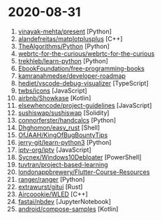 # 2020-08-31

1. [vinayak-mehta/present](https://github.com/vinayak-mehta/present "A terminal-based presentation tool with colors and effects.") [Python]
2. [alandefreitas/matplotplusplus](https://github.com/alandefreitas/matplotplusplus "Matplot++: A C++ Graphics Library for Data Visualization 📊🗾") [C++]
3. [TheAlgorithms/Python](https://github.com/TheAlgorithms/Python "All Algorithms implemented in Python") [Python]
4. [webrtc-for-the-curious/webrtc-for-the-curious](https://github.com/webrtc-for-the-curious/webrtc-for-the-curious "WebRTC for the Curious: Go beyond the APIs") 
5. [trekhleb/learn-python](https://github.com/trekhleb/learn-python "📚 Playground and cheatsheet for learning Python. Collection of Python scripts that are split by topics and contain code examples with explanations.") [Python]
6. [EbookFoundation/free-programming-books](https://github.com/EbookFoundation/free-programming-books "📚 Freely available programming books") 
7. [kamranahmedse/developer-roadmap](https://github.com/kamranahmedse/developer-roadmap "Roadmap to becoming a web developer in 2020") 
8. [hediet/vscode-debug-visualizer](https://github.com/hediet/vscode-debug-visualizer "An extension for VS Code that visualizes data during debugging.") [TypeScript]
9. [twbs/icons](https://github.com/twbs/icons "Official open source SVG icon library for Bootstrap.") [JavaScript]
10. [airbnb/Showkase](https://github.com/airbnb/Showkase "🔦 Showkase is an annotation-processor based Android library that helps you organize, discover, search and visualize Jetpack Compose UI elements") [Kotlin]
11. [elsewhencode/project-guidelines](https://github.com/elsewhencode/project-guidelines "A set of best practices for JavaScript projects") [JavaScript]
12. [sushiswap/sushiswap](https://github.com/sushiswap/sushiswap "🍣 SushiSwap smart contracts") [Solidity]
13. [connorferster/handcalcs](https://github.com/connorferster/handcalcs "Python library for converting Python calculations into rendered latex.") [Python]
14. [Dhghomon/easy_rust](https://github.com/Dhghomon/easy_rust "Rust explained using easy English") [Shell]
15. [OfJAAH/KingOfBugBountyTips](https://github.com/OfJAAH/KingOfBugBountyTips "") 
16. [jerry-git/learn-python3](https://github.com/jerry-git/learn-python3 "Jupyter notebooks for teaching/learning Python 3") [Python]
17. [iptv-org/iptv](https://github.com/iptv-org/iptv "Collection of 8000+ publicly available IPTV channels from all over the world") [JavaScript]
18. [Sycnex/Windows10Debloater](https://github.com/Sycnex/Windows10Debloater "Script to remove Windows 10 bloatware.") [PowerShell]
19. [tuvtran/project-based-learning](https://github.com/tuvtran/project-based-learning "Curated list of project-based tutorials") 
20. [londonappbrewery/Flutter-Course-Resources](https://github.com/londonappbrewery/Flutter-Course-Resources "Learn to Code While Building Apps - The Complete Flutter Development Bootcamp") 
21. [ranger/ranger](https://github.com/ranger/ranger "A VIM-inspired filemanager for the console") [Python]
22. [extrawurst/gitui](https://github.com/extrawurst/gitui "Blazing 💥 fast terminal-ui for git written in rust 🦀") [Rust]
23. [Aircoookie/WLED](https://github.com/Aircoookie/WLED "Control WS2812B and many more types of digital RGB LEDs with an ESP8266 or ESP32 over WiFi!") [C++]
24. [fastai/nbdev](https://github.com/fastai/nbdev "Create delightful python projects using Jupyter Notebooks") [JupyterNotebook]
25. [android/compose-samples](https://github.com/android/compose-samples "") [Kotlin]
